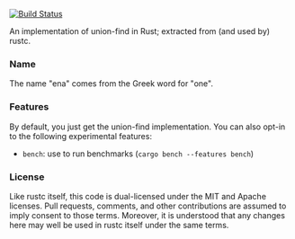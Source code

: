 [![Build Status](https://travis-ci.com/rust-lang-nursery/ena.svg?branch=master)](https://travis-ci.com/rust-lang-nursery/ena)

An implementation of union-find in Rust; extracted from (and used by)
rustc.

### Name

The name "ena" comes from the Greek word for "one".

### Features

By default, you just get the union-find implementation. You can also
opt-in to the following experimental features:

- `bench`: use to run benchmarks (`cargo bench --features bench`)

### License

Like rustc itself, this code is dual-licensed under the MIT and Apache
licenses. Pull requests, comments, and other contributions are assumed
to imply consent to those terms. Moreover, it is understood that any
changes here may well be used in rustc itself under the same terms.
